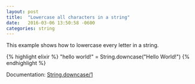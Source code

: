 ```yaml
---
layout: post
title:  "Lowercase all characters in a string"
date:   2016-03-06 13:50:58 -0600
categories: string
---
```

This example shows how to lowercase every letter in a string.

{% highlight elixir %}
"hello world!" = String.downcase("Hello World!")
{% endhighlight %}

Documentation: [String.downcase/1](http://elixir-lang.org/docs/stable/elixir/String.html#downcase/1)
